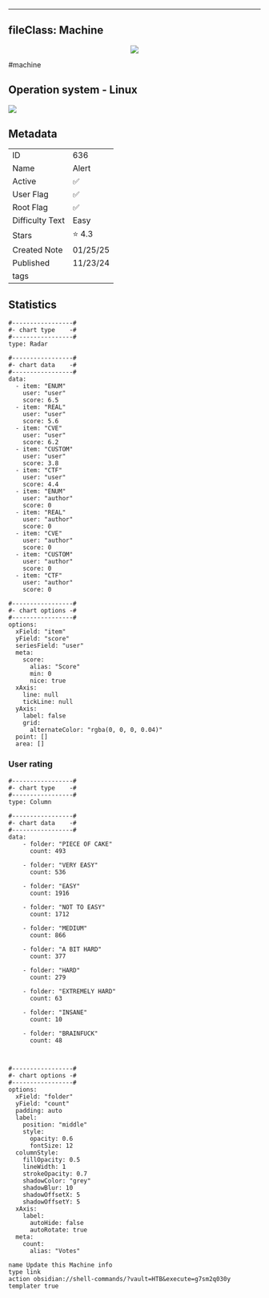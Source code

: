 
---
fileClass: Machine
---

<p align="center"> <img src= "https://www.hackthebox.com//storage/avatars/6f4647030d6aadc676b8d8a459de344f.png"> </p>

#machine

## Operation system - Linux
<img style = "max-width:70px" src = "app://local//home/cher0/HTNotes/HTB/.res/Linux.png">

## Metadata

|                       |   |
| ----------------      | - |
| ID                    |636 |
| Name                  |Alert |
| Active                |✅  |
| User Flag             |✅ |
| Root Flag             |✅|
| Difficulty Text       |Easy  |
| Stars                 |⭐️ 4.3 |
| Created Note          |01/25/25 |
| Published             |11/23/24 |
| tags                  | |

<p style = "display:none">
id:: 636
active:: True
name:: Alert
os::Linux
user_flag:: True
root_flag:: True
difficulty_text:: Easy
stars:: 4.3
created:: 01/25/2025
published:: 11/23/24
avatar:: /storage/avatars/6f4647030d6aadc676b8d8a459de344f.png
tags:: 
</p>

## Statistics


```chartsview
#-----------------#
#- chart type    -#
#-----------------#
type: Radar

#-----------------#
#- chart data    -#
#-----------------#
data:
  - item: "ENUM"
    user: "user"
    score: 6.5
  - item: "REAL"
    user: "user"
    score: 5.6
  - item: "CVE"
    user: "user"
    score: 6.2
  - item: "CUSTOM"
    user: "user"
    score: 3.8
  - item: "CTF"
    user: "user"
    score: 4.4
  - item: "ENUM"
    user: "author"
    score: 0
  - item: "REAL"
    user: "author"
    score: 0
  - item: "CVE"
    user: "author"
    score: 0
  - item: "CUSTOM"
    user: "author"
    score: 0
  - item: "CTF"
    user: "author"
    score: 0

#-----------------#
#- chart options -#
#-----------------#
options:
  xField: "item"
  yField: "score"
  seriesField: "user"
  meta:
    score:
      alias: "Score"
      min: 0
      nice: true
  xAxis:
    line: null
    tickLine: null
  yAxis:
    label: false
    grid:
      alternateColor: "rgba(0, 0, 0, 0.04)"
  point: []
  area: []
```



### User rating


```chartsview
#-----------------#
#- chart type    -#
#-----------------#
type: Column

#-----------------#
#- chart data    -#
#-----------------#
data:
    - folder: "PIECE OF CAKE"
      count: 493
     
    - folder: "VERY EASY"
      count: 536

    - folder: "EASY"
      count: 1916
      
    - folder: "NOT TO EASY"
      count: 1712
      
    - folder: "MEDIUM"
      count: 866
     
    - folder: "A BIT HARD"
      count: 377
      
    - folder: "HARD"
      count: 279
      
    - folder: "EXTREMELY HARD"
      count: 63
      
    - folder: "INSANE"
      count: 10
      
    - folder: "BRAINFUCK"
      count: 48

    

#-----------------#
#- chart options -#
#-----------------#
options:
  xField: "folder"
  yField: "count"
  padding: auto
  label:
    position: "middle"
    style:
      opacity: 0.6
      fontSize: 12
  columnStyle:
    fillOpacity: 0.5
    lineWidth: 1
    strokeOpacity: 0.7
    shadowColor: "grey"
    shadowBlur: 10
    shadowOffsetX: 5
    shadowOffsetY: 5
  xAxis:
    label:
      autoHide: false
      autoRotate: true
  meta:
    count:
      alias: "Votes"
```



```button
name Update this Machine info
type link
action obsidian://shell-commands/?vault=HTB&execute=g7sm2q030y
templater true
```

